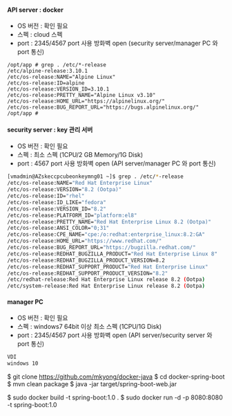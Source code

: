 
#### API server : docker 

* OS 버전 : 확인 필요
* 스펙 : cloud 스펙
* port : 2345/4567 port 사용 방화벽 open (security server/manager PC 와 port 통신)

```basy 
/opt/app # grep . /etc/*-release
/etc/alpine-release:3.10.1
/etc/os-release:NAME="Alpine Linux"
/etc/os-release:ID=alpine
/etc/os-release:VERSION_ID=3.10.1
/etc/os-release:PRETTY_NAME="Alpine Linux v3.10"
/etc/os-release:HOME_URL="https://alpinelinux.org/"
/etc/os-release:BUG_REPORT_URL="https://bugs.alpinelinux.org/"
/opt/app # 
```
 

#### security server : key 관리 서버 

* OS 버전 : 확인 필요
* 스펙 : 최소 스펙 (1CPU/2 GB Memory/1G Disk)
* port : 4567 port 사용 방화벽 open (API server/manager PC 와 port 통신)

```bash  
[vmadmin@AZskeccpcubeonkeymng01 ~]$ grep . /etc/*-release
/etc/os-release:NAME="Red Hat Enterprise Linux"
/etc/os-release:VERSION="8.2 (Ootpa)"
/etc/os-release:ID="rhel"
/etc/os-release:ID_LIKE="fedora"
/etc/os-release:VERSION_ID="8.2"
/etc/os-release:PLATFORM_ID="platform:el8"
/etc/os-release:PRETTY_NAME="Red Hat Enterprise Linux 8.2 (Ootpa)"
/etc/os-release:ANSI_COLOR="0;31"
/etc/os-release:CPE_NAME="cpe:/o:redhat:enterprise_linux:8.2:GA"
/etc/os-release:HOME_URL="https://www.redhat.com/"
/etc/os-release:BUG_REPORT_URL="https://bugzilla.redhat.com/"
/etc/os-release:REDHAT_BUGZILLA_PRODUCT="Red Hat Enterprise Linux 8"
/etc/os-release:REDHAT_BUGZILLA_PRODUCT_VERSION=8.2
/etc/os-release:REDHAT_SUPPORT_PRODUCT="Red Hat Enterprise Linux"
/etc/os-release:REDHAT_SUPPORT_PRODUCT_VERSION="8.2"
/etc/redhat-release:Red Hat Enterprise Linux release 8.2 (Ootpa)
/etc/system-release:Red Hat Enterprise Linux release 8.2 (Ootpa)
```

#### manager PC
* OS 버전 : 확인 필요
* 스펙 : windows7 64bit 이상 최소 스펙 (1CPU/1G Disk)
* port : 2345/4567 port 사용 방화벽 open (API server/security server 와 port 통신)


```bash
VDI 
windows 10

```

$ git clone https://github.com/mkyong/docker-java
$ cd docker-spring-boot
$ mvn clean package
$ java -jar target/spring-boot-web.jar

$ sudo docker build -t spring-boot:1.0 .
$ sudo docker run -d -p 8080:8080 -t spring-boot:1.0
